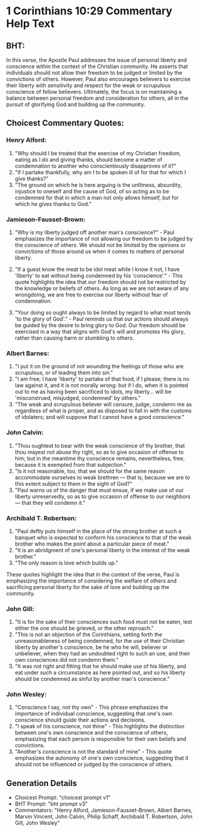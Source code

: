 # 1 Corinthians 10:29 Commentary Help Text

## BHT:
In this verse, the Apostle Paul addresses the issue of personal liberty and conscience within the context of the Christian community. He asserts that individuals should not allow their freedom to be judged or limited by the convictions of others. However, Paul also encourages believers to exercise their liberty with sensitivity and respect for the weak or scrupulous conscience of fellow believers. Ultimately, the focus is on maintaining a balance between personal freedom and consideration for others, all in the pursuit of glorifying God and building up the community.

## Choicest Commentary Quotes:
### Henry Alford:
1. "Why should I be treated that the exercise of my Christian freedom, eating as I do and giving thanks, should become a matter of condemnation to another who conscientiously disapproves of it?"
2. "If I partake thankfully, why am I to be spoken ill of for that for which I give thanks?"
3. "The ground on which he is here arguing is the unfitness, absurdity, injustice to oneself and the cause of God, of so acting as to be condemned for that in which a man not only allows himself, but for which he gives thanks to God."

### Jamieson-Fausset-Brown:
1. "Why is my liberty judged off another man's conscience?" - Paul emphasizes the importance of not allowing our freedom to be judged by the conscience of others. We should not be limited by the opinions or convictions of those around us when it comes to matters of personal liberty.

2. "If a guest know the meat to be idol meat while I know it not, I have 'liberty' to eat without being condemned by his 'conscience'." - This quote highlights the idea that our freedom should not be restricted by the knowledge or beliefs of others. As long as we are not aware of any wrongdoing, we are free to exercise our liberty without fear of condemnation.

3. "Your doing so ought always to be limited by regard to what most tends 'to the glory of God'." - Paul reminds us that our actions should always be guided by the desire to bring glory to God. Our freedom should be exercised in a way that aligns with God's will and promotes His glory, rather than causing harm or stumbling to others.

### Albert Barnes:
1. "I put it on the ground of not wounding the feelings of those who are scrupulous, or of leading them into sin."
2. "I am free; I have 'liberty' to partake of that food, if I please; there is no law against it, and it is not morally wrong: but if I do, when it is pointed out to me as having been sacrificed to idols, my liberty... will be 'misconstrued, misjudged, condemned' by others."
3. "The weak and scrupulous believer will censure, judge, condemn me as regardless of what is proper, and as disposed to fall in with the customs of idolaters; and will suppose that I cannot have a good conscience."

### John Calvin:
1. "Thou oughtest to bear with the weak conscience of thy brother, that thou mayest not abuse thy right, so as to give occasion of offense to him; but in the meantime thy conscience remains, nevertheless, free, because it is exempted from that subjection."
2. "Is it not reasonable, too, that we should for the same reason accommodate ourselves to weak brethren — that is, because we are to this extent subject to them in the sight of God?"
3. "Paul warns us of the danger that must ensue, if we make use of our liberty unreservedly, so as to give occasion of offense to our neighbors — that they will condemn it."

### Archibald T. Robertson:
1. "Paul deftly puts himself in the place of the strong brother at such a banquet who is expected to conform his conscience to that of the weak brother who makes the point about a particular piece of meat."
2. "It is an abridgment of one's personal liberty in the interest of the weak brother."
3. "The only reason is love which builds up."

These quotes highlight the idea that in the context of the verse, Paul is emphasizing the importance of considering the welfare of others and sacrificing personal liberty for the sake of love and building up the community.

### John Gill:
1. "It is for the sake of their consciences such food must not be eaten, lest either the one should be grieved, or the other reproach."
2. "This is not an objection of the Corinthians, setting forth the unreasonableness of being condemned, for the use of their Christian liberty by another's conscience, be he who he will, believer or unbeliever, when they had an undoubted right to such an use, and their own consciences did not condemn them."
3. "It was not right and fitting that he should make use of his liberty, and eat under such a circumstance as here pointed out, and so his liberty should be condemned as sinful by another man's conscience."

### John Wesley:
1. "Conscience I say, not thy own" - This phrase emphasizes the importance of individual conscience, suggesting that one's own conscience should guide their actions and decisions.
2. "I speak of his conscience, not thine" - This highlights the distinction between one's own conscience and the conscience of others, emphasizing that each person is responsible for their own beliefs and convictions.
3. "Another's conscience is not the standard of mine" - This quote emphasizes the autonomy of one's own conscience, suggesting that it should not be influenced or judged by the conscience of others.


## Generation Details
- Choicest Prompt: "choicest prompt v1"
- BHT Prompt: "bht prompt v3"
- Commentators: "Henry Alford, Jamieson-Fausset-Brown, Albert Barnes, Marvin Vincent, John Calvin, Philip Schaff, Archibald T. Robertson, John Gill, John Wesley"
